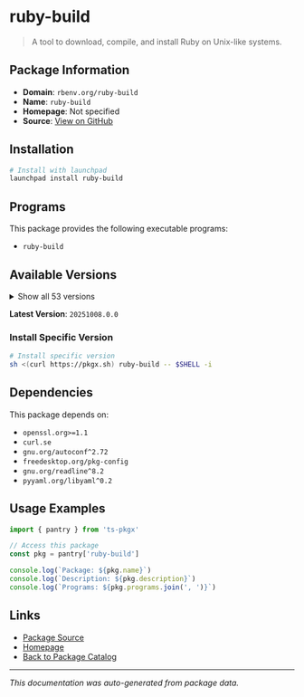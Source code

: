# ruby-build

> A tool to download, compile, and install Ruby on Unix-like systems.

## Package Information

- **Domain**: `rbenv.org/ruby-build`
- **Name**: `ruby-build`
- **Homepage**: Not specified
- **Source**: [View on GitHub](https://github.com/pkgxdev/pantry/tree/main/projects/rbenv.org/ruby-build/package.yml)

## Installation

```bash
# Install with launchpad
launchpad install ruby-build
```

## Programs

This package provides the following executable programs:

- `ruby-build`

## Available Versions

<details>
<summary>Show all 53 versions</summary>

- `20251008.0.0`, `20250925.0.0`, `20250916.1.0`, `20250916.0.0`, `20250908.0.0`
- `20250829.0.0`, `20250811.0.0`, `20250724.0.0`, `20250716.0.0`, `20250610.0.0`
- `20250529.1.0`, `20250516.0.0`, `20250507.0.0`, `20250430.0.0`, `20250424.0.0`
- `20250418.0.0`, `20250415.0.0`, `20250409.0.0`, `20250326.0.0`, `20250318.0.0`
- `20250215.0.0`, `20250212.0.0`, `20250205.0.0`, `20250130.0.0`, `20250127.0.0`
- `20250121.0.0`, `20250115.0.0`, `20250114.0.0`, `20241225.2.0`, `20241225.1.0`
- `20241225.0.0`, `20241213.0.0`, `20241105.0.0`, `20241030.0.0`, `20241017.0.0`
- `20241007.0.0`, `20240917.0.0`, `20240903.0.0`, `20240727.0.0`, `20240722.0.0`
- `20240709.1.0`, `20240709.0.0`, `20240702.0.0`, `20240612.0.0`, `20240530.1.0`
- `20240530.0.0`, `20240517.0.0`, `20240501.0.0`, `20240423.0.0`, `20240416.0.0`
- `20240319.0.0`, `20240318.0.0`, `20240221.0.0`

</details>

**Latest Version**: `20251008.0.0`

### Install Specific Version

```bash
# Install specific version
sh <(curl https://pkgx.sh) ruby-build -- $SHELL -i
```

## Dependencies

This package depends on:

- `openssl.org>=1.1`
- `curl.se`
- `gnu.org/autoconf^2.72`
- `freedesktop.org/pkg-config`
- `gnu.org/readline^8.2`
- `pyyaml.org/libyaml^0.2`

## Usage Examples

```typescript
import { pantry } from 'ts-pkgx'

// Access this package
const pkg = pantry['ruby-build']

console.log(`Package: ${pkg.name}`)
console.log(`Description: ${pkg.description}`)
console.log(`Programs: ${pkg.programs.join(', ')}`)
```

## Links

- [Package Source](https://github.com/pkgxdev/pantry/tree/main/projects/rbenv.org/ruby-build/package.yml)
- [Homepage](#)
- [Back to Package Catalog](../../../package-catalog.md)

---

*This documentation was auto-generated from package data.*
